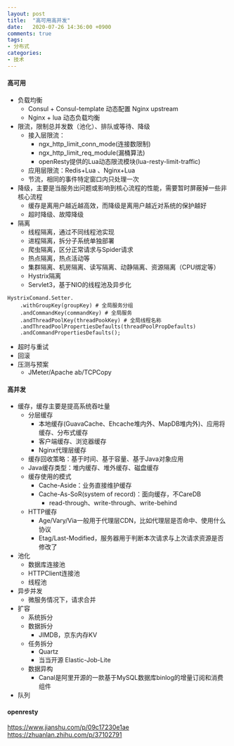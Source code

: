 ```yaml
---
layout: post
title:  "高可用高并发"
date:   2020-07-26 14:36:00 +0900
comments: true
tags:
- 分布式
categories:
- 技术
---
```

#### 高可用
- 负载均衡
    - Consul + Consul-template 动态配置 Nginx upstream
    - Nginx + lua 动态负载均衡
- 限流，限制总并发数（池化）、排队或等待、降级
    - 接入层限流：
        - ngx_http_limit_conn_mode(连接数限制)
        - ngx_http_limit_req_module(漏桶算法)
        - openResty提供的Lua动态限流模块(lua-resty-limit-traffic)
    - 应用层限流：Redis+Lua 、Nginx+Lua
    - 节流，相同的事件特定窗口内只处理一次
- 降级，主要是当服务出问题或影响到核心流程的性能，需要暂时屏蔽掉一些非核心流程
    - 缓存是离用户越近越高效，而降级是离用户越近对系统的保护越好
    - 超时降级、故障降级
- 隔离
    - 线程隔离，通过不同线程池实现
    - 进程隔离，拆分子系统单独部署
    - 爬虫隔离，区分正常请求与Spider请求
    - 热点隔离，热点活动等
    - 集群隔离、机房隔离、读写隔离、动静隔离、资源隔离（CPU绑定等）
    - Hystrix隔离
    - Servlet3，基于NIO的线程池及异步化
```shell
HystrixComand.Setter.
    .withGroupKey(groupKey) # 全局服务分组
    .andCommandKey(commandKey) # 全局服务
    .andThreadPoolKey(threadPookKey) # 全局线程名称
    .andThreadPoolPropertiesDefaults(threadPoolPropDefaults)
    .andCommandPropertiesDefaults();

```
    
- 超时与重试 
- 回滚
- 压测与预案
    - JMeter/Apache ab/TCPCopy

#### 高并发
- 缓存，缓存主要是提高系统吞吐量
    - 分层缓存
        - 本地缓存(GuavaCache、Ehcache堆内外、MapDB堆内外)、应用将缓存、分布式缓存
        - 客户端缓存、浏览器缓存
        - Nginx代理层缓存
    - 缓存回收策略：基于时间、基于容量、基于Java对象应用
    - Java缓存类型：堆内缓存、堆外缓存、磁盘缓存
    - 缓存使用的模式
        - Cache-Aside：业务直接维护缓存
        - Cache-As-SoR(system of record)：面向缓存，不CareDB  
            - read-through、write-through、write-behind
    - HTTP缓存
        - Age/Vary/Via一般用于代理层CDN，比如代理层是否命中、使用什么协议
        - Etag/Last-Modified，服务器用于判断本次请求与上次请求资源是否修改了
- 池化
    - 数据库连接池
    - HTTPClient连接池
    - 线程池
- 异步并发
    - 微服务情况下，请求合并
- 扩容
    - 系统拆分
    - 数据拆分
        - JIMDB，京东内存KV
    - 任务拆分
        - Quartz
        - 当当开源 Elastic-Job-Lite
    - 数据异构
        - Canal是阿里开源的一款基于MySQL数据库binlog的增量订阅和消费组件
- 队列

#### openresty
https://www.jianshu.com/p/09c17230e1ae
<https://zhuanlan.zhihu.com/p/37102791>